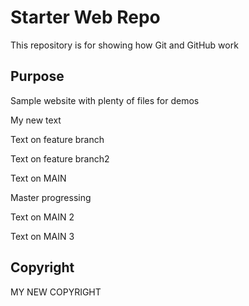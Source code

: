 # Starter Web Repo

This repository is for showing how Git and GitHub work

## Purpose

Sample website with plenty of files for demos

My new text

Text on feature branch

Text on feature branch2

Text on MAIN 

Master progressing

Text on MAIN 2

Text on MAIN 3

## Copyright


MY NEW COPYRIGHT